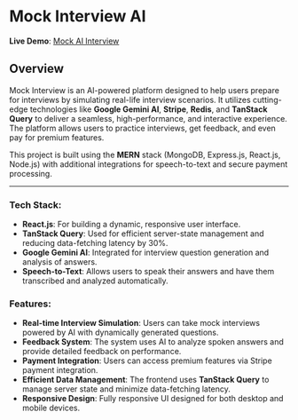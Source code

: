 # Mock Interview AI

**Live Demo**: [Mock AI Interview](https://mockaiinterview.vercel.app/)

## Overview

Mock Interview is an AI-powered platform designed to help users prepare for interviews by simulating real-life interview scenarios. It utilizes cutting-edge technologies like **Google Gemini AI**, **Stripe**, **Redis**, and **TanStack Query** to deliver a seamless, high-performance, and interactive experience. The platform allows users to practice interviews, get feedback, and even pay for premium features.

This project is built using the **MERN** stack (MongoDB, Express.js, React.js, Node.js) with additional integrations for speech-to-text and secure payment processing.

---

### Tech Stack:
- **React.js**: For building a dynamic, responsive user interface.
- **TanStack Query**: Used for efficient server-state management and reducing data-fetching latency by 30%.
- **Google Gemini AI**: Integrated for interview question generation and analysis of answers.
- **Speech-to-Text**: Allows users to speak their answers and have them transcribed and analyzed automatically.

### Features:
- **Real-time Interview Simulation**: Users can take mock interviews powered by AI with dynamically generated questions.
- **Feedback System**: The system uses AI to analyze spoken answers and provide detailed feedback on performance.
- **Payment Integration**: Users can access premium features via Stripe payment integration.
- **Efficient Data Management**: The frontend uses **TanStack Query** to manage server state and minimize data-fetching latency.
- **Responsive Design**: Fully responsive UI designed for both desktop and mobile devices.

